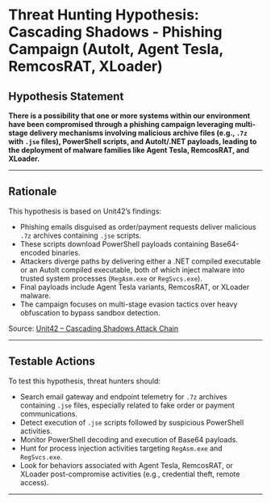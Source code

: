 # Threat Hunting Hypothesis: Cascading Shadows - Phishing Campaign (AutoIt, Agent Tesla, RemcosRAT, XLoader)

## Hypothesis Statement

**There is a possibility that one or more systems within our environment have been compromised through a phishing campaign leveraging multi-stage delivery mechanisms involving malicious archive files (e.g., `.7z` with `.jse` files), PowerShell scripts, and AutoIt/.NET payloads, leading to the deployment of malware families like Agent Tesla, RemcosRAT, and XLoader.**

---

## Rationale

This hypothesis is based on Unit42’s findings:

- Phishing emails disguised as order/payment requests deliver malicious `.7z` archives containing `.jse` scripts.
- These scripts download PowerShell payloads containing Base64-encoded binaries.
- Attackers diverge paths by delivering either a .NET compiled executable or an AutoIt compiled executable, both of which inject malware into trusted system processes (`RegAsm.exe` or `RegSvcs.exe`).
- Final payloads include Agent Tesla variants, RemcosRAT, or XLoader malware.
- The campaign focuses on multi-stage evasion tactics over heavy obfuscation to bypass sandbox detection.

Source: [Unit42 – Cascading Shadows Attack Chain](https://unit42.paloaltonetworks.com/phishing-campaign-with-complex-attack-chain/)

---

## Testable Actions

To test this hypothesis, threat hunters should:

- Search email gateway and endpoint telemetry for `.7z` archives containing `.jse` files, especially related to fake order or payment communications.
- Detect execution of `.jse` scripts followed by suspicious PowerShell activities.
- Monitor PowerShell decoding and execution of Base64 payloads.
- Hunt for process injection activities targeting `RegAsm.exe` and `RegSvcs.exe`.
- Look for behaviors associated with Agent Tesla, RemcosRAT, or XLoader post-compromise activities (e.g., credential theft, remote access).

---
